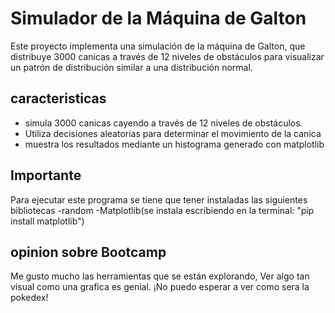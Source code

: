 # Simulador de la Máquina de Galton

Este proyecto implementa una simulación de la máquina de Galton, que distribuye 3000 canicas a través de 12 niveles de obstáculos para visualizar un patrón de distribución similar a una distribución normal.

## caracteristicas 
- simula 3000 canicas cayendo a través de 12 niveles de obstáculos.
- Utiliza decisiones aleatorias para determinar el movimiento de la canica 
- muestra los resultados mediante un histograma generado con matplotlib

## Importante
Para ejecutar este programa se tiene que tener instaladas las siguientes bibliotecas 
-random
-Matplotlib(se instala escribiendo en la terminal: "pip install matplotlib")

## opinion sobre Bootcamp
Me gusto mucho las herramientas que se están explorando, Ver algo tan visual como una grafica es genial. ¡No puedo esperar a ver como sera la pokedex!

